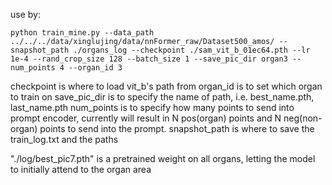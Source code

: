 use by:
```
python train_mine.py --data_path ../../../data/xinglujing/data/nnFormer_raw/Dataset500_amos/ --snapshot_path ./organs_log --checkpoint ./sam_vit_b_01ec64.pth --lr 1e-4 --rand_crop_size 128 --batch_size 1 --save_pic_dir organ3 --num_points 4 --organ_id 3
```
checkpoint is where to load vit_b's path from
organ_id is to set which organ to train on
save_pic_dir is to specify the name of path, i.e. best_name.pth, last_name.pth
num_points is to specify how many points to send into prompt encoder, currently will result in N pos(organ) points and N neg(non-organ) points to send into the prompt.
snapshot_path is where to save the train_log.txt and the paths

"./log/best_pic7.pth" is a pretrained weight on all organs, letting the model to initially attend to the organ area